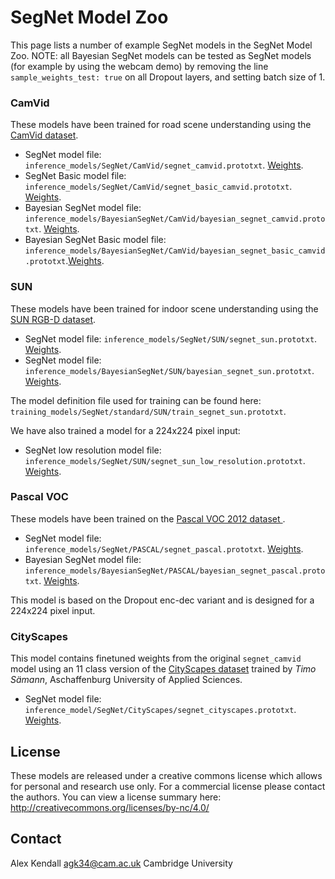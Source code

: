 # SegNet Model Zoo
This page lists a number of example SegNet models in the SegNet Model Zoo. NOTE: all Bayesian SegNet models can be tested as SegNet models (for example by using the webcam demo) by removing the line ```sample_weights_test: true``` on all Dropout layers, and setting batch size of 1.

### CamVid

These models have been trained for road scene understanding using the [CamVid dataset](http://mi.eng.cam.ac.uk/research/projects/VideoRec/CamVid/).

 - SegNet model file: `inference_models/SegNet/CamVid/segnet_camvid.prototxt`. [Weights](http://mi.eng.cam.ac.uk/~agk34/resources/SegNet/segnet_weights_driving_webdemo.caffemodel).
 - SegNet Basic model file: `inference_models/SegNet/CamVid/segnet_basic_camvid.prototxt`. [Weights](http://mi.eng.cam.ac.uk/~agk34/resources/SegNet/segnet_basic_camvid.caffemodel).
 - Bayesian SegNet model file: `inference_models/BayesianSegNet/CamVid/bayesian_segnet_camvid.prototxt`. [Weights](http://mi.eng.cam.ac.uk/~agk34/resources/SegNet/bayesian_segnet_camvid.caffemodel).
 - Bayesian SegNet Basic model file: `inference_models/BayesianSegNet/CamVid/bayesian_segnet_basic_camvid.prototxt`.[Weights](http://mi.eng.cam.ac.uk/~agk34/resources/SegNet/bayesian_segnet_basic_camvid.caffemodel).

### SUN

These models have been trained for indoor scene understanding using the [SUN RGB-D dataset](http://rgbd.cs.princeton.edu/).

 - SegNet model file: `inference_models/SegNet/SUN/segnet_sun.prototxt`. [Weights](http://mi.eng.cam.ac.uk/~agk34/resources/SegNet/segnet_sun.caffemodel).
 - SegNet model file: `inference_models/BayesianSegNet/SUN/bayesian_segnet_sun.prototxt`. [Weights](http://mi.eng.cam.ac.uk/~agk34/resources/SegNet/segnet_sun.caffemodel).

The model definition file used for training can be found here: `training_models/SegNet/standard/SUN/train_segnet_sun.prototxt`.

We have also trained a model for a 224x224 pixel input:

 - SegNet low resolution model file: `inference_models/SegNet/SUN/segnet_sun_low_resolution.prototxt`. [Weights](http://mi.eng.cam.ac.uk/~agk34/resources/SegNet/segnet_sun_low_resolution.caffemodel).

### Pascal VOC

These models have been trained on the [Pascal VOC 2012 dataset ](http://host.robots.ox.ac.uk/pascal/VOC/).

 - SegNet model file: `inference_models/SegNet/PASCAL/segnet_pascal.prototxt`. [Weights](http://mi.eng.cam.ac.uk/~agk34/resources/SegNet/segnet_pascal.caffemodel).
 - Bayesian SegNet model file: `inference_models/BayesianSegNet/PASCAL/bayesian_segnet_pascal.prototxt`. [Weights](http://mi.eng.cam.ac.uk/~agk34/resources/SegNet/segnet_pascal.caffemodel).

This model is based on the Dropout enc-dec variant and is designed for a 224x224 pixel input.

### CityScapes

This model contains finetuned weights from the original `segnet_camvid` model using an 11 class version of the [CityScapes dataset](https://www.cityscapes-dataset.com/) trained by *Timo Sämann*, Aschaffenburg University of Applied Sciences.

 - SegNet model file: `inference_model/SegNet/CityScapes/segnet_cityscapes.prototxt`. [Weights](http://mi.eng.cam.ac.uk/~agk34/resources/SegNet/segnet_iter_30000_timo.caffemodel).

## License

These models are released under a creative commons license which allows for personal and research use only. For a commercial license please contact the authors. You can view a license summary here:
http://creativecommons.org/licenses/by-nc/4.0/

## Contact

Alex Kendall
agk34@cam.ac.uk
Cambridge University
